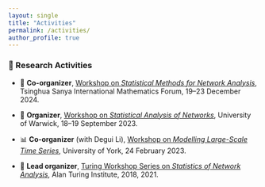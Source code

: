 ```yaml
---
layout: single
title: "Activities"
permalink: /activities/
author_profile: true
---
```


### 🧠 Research Activities

- 🎯 **Co-organizer**, [Workshop on *Statistical Methods for Network Analysis*](http://www.tsimf.cn/meeting/detail?id=378), Tsinghua Sanya International Mathematics Forum, 19–23 December 2024.

- 🧩 **Organizer**, [Workshop on *Statistical Analysis of Networks*](https://warwick.ac.uk/fac/sci/statistics/staff/academic-research/leng/san/), University of Warwick, 18–19 September 2023.

- 📊 **Co-organizer** (with Degui Li), [Workshop on *Modelling Large-Scale Time Series*](https://www.york.ac.uk/maths/research/statistics-probability/events/modelling-large-scale-time-series/), University of York, 24 February 2023.

- 🧵 **Lead organizer**, [Turing Workshop Series on *Statistics of Network Analysis*](https://warwick.ac.uk/fac/sci/statistics/staff/academic-research/leng/sna), Alan Turing Institute, 2018, 2021.

